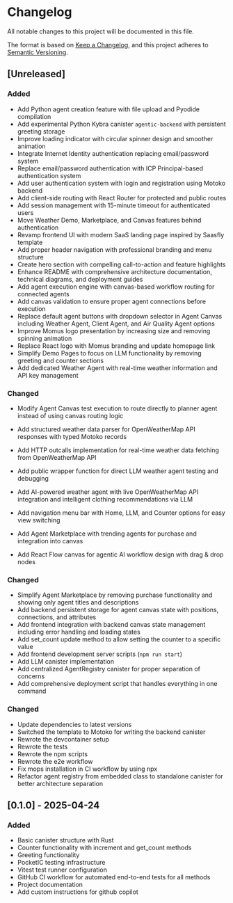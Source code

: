 # Changelog

All notable changes to this project will be documented in this file.

The format is based on [Keep a Changelog](https://keepachangelog.com/en/1.0.0/),
and this project adheres to [Semantic Versioning](https://semver.org/spec/v2.0.0.html).

## [Unreleased]

### Added

- Add Python agent creation feature with file upload and Pyodide compilation
- Add experimental Python Kybra canister `agentic-backend` with persistent greeting storage
- Improve loading indicator with circular spinner design and smoother animation
- Integrate Internet Identity authentication replacing email/password system
- Replace email/password authentication with ICP Principal-based authentication system
- Add user authentication system with login and registration using Motoko backend
- Add client-side routing with React Router for protected and public routes
- Add session management with 15-minute timeout for authenticated users
- Move Weather Demo, Marketplace, and Canvas features behind authentication
- Revamp frontend UI with modern SaaS landing page inspired by Saasfly template
- Add proper header navigation with professional branding and menu structure
- Create hero section with compelling call-to-action and feature highlights
- Enhance README with comprehensive architecture documentation, technical diagrams, and deployment guides
- Add agent execution engine with canvas-based workflow routing for connected agents
- Add canvas validation to ensure proper agent connections before execution
- Replace default agent buttons with dropdown selector in Agent Canvas including Weather Agent, Client Agent, and Air Quality Agent options
- Improve Momus logo presentation by increasing size and removing spinning animation
- Replace React logo with Momus branding and update homepage link
- Simplify Demo Pages to focus on LLM functionality by removing greeting and counter sections
- Add dedicated Weather Agent with real-time weather information and API key management

### Changed

- Modify Agent Canvas test execution to route directly to planner agent instead of using canvas routing logic

- Add structured weather data parser for OpenWeatherMap API responses with typed Motoko records
- Add HTTP outcalls implementation for real-time weather data fetching from OpenWeatherMap API
- Add public wrapper function for direct LLM weather agent testing and debugging
- Add AI-powered weather agent with live OpenWeatherMap API integration and intelligent clothing recommendations via LLM
- Add navigation menu bar with Home, LLM, and Counter options for easy view switching
- Add Agent Marketplace with trending agents for purchase and integration into canvas
- Add React Flow canvas for agentic AI workflow design with drag & drop nodes

### Changed

- Simplify Agent Marketplace by removing purchase functionality and showing only agent titles and descriptions
- Add backend persistent storage for agent canvas state with positions, connections, and attributes
- Add frontend integration with backend canvas state management including error handling and loading states
- Add set_count update method to allow setting the counter to a specific value
- Add frontend development server scripts (`npm run start`)
- Add LLM canister implementation
- Add centralized AgentRegistry canister for proper separation of concerns
- Add comprehensive deployment script that handles everything in one command

### Changed

- Update dependencies to latest versions
- Switched the template to Motoko for writing the backend canister
- Rewrote the devcontainer setup
- Rewrote the tests
- Rewrote the npm scripts
- Rewrote the e2e workflow
- Fix mops installation in CI workflow by using npx
- Refactor agent registry from embedded class to standalone canister for better architecture separation

## [0.1.0] - 2025-04-24

### Added

- Basic canister structure with Rust
- Counter functionality with increment and get_count methods
- Greeting functionality
- PocketIC testing infrastructure
- Vitest test runner configuration
- GitHub CI workflow for automated end-to-end tests for all methods
- Project documentation
- Add custom instructions for github copilot
